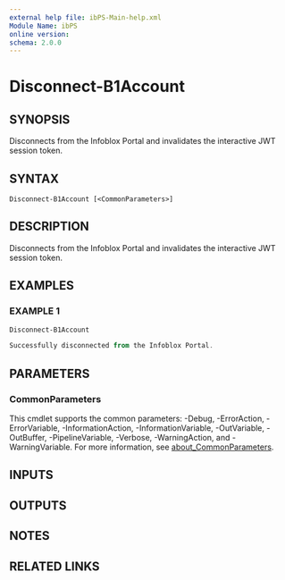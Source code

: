 ```yaml
---
external help file: ibPS-Main-help.xml
Module Name: ibPS
online version:
schema: 2.0.0
---
```


# Disconnect-B1Account

## SYNOPSIS
Disconnects from the Infoblox Portal and invalidates the interactive JWT session token.

## SYNTAX

```
Disconnect-B1Account [<CommonParameters>]
```

## DESCRIPTION
Disconnects from the Infoblox Portal and invalidates the interactive JWT session token.

## EXAMPLES

### EXAMPLE 1
```powershell
Disconnect-B1Account

Successfully disconnected from the Infoblox Portal.
```

## PARAMETERS

### CommonParameters
This cmdlet supports the common parameters: -Debug, -ErrorAction, -ErrorVariable, -InformationAction, -InformationVariable, -OutVariable, -OutBuffer, -PipelineVariable, -Verbose, -WarningAction, and -WarningVariable. For more information, see [about_CommonParameters](http://go.microsoft.com/fwlink/?LinkID=113216).

## INPUTS

## OUTPUTS

## NOTES

## RELATED LINKS

